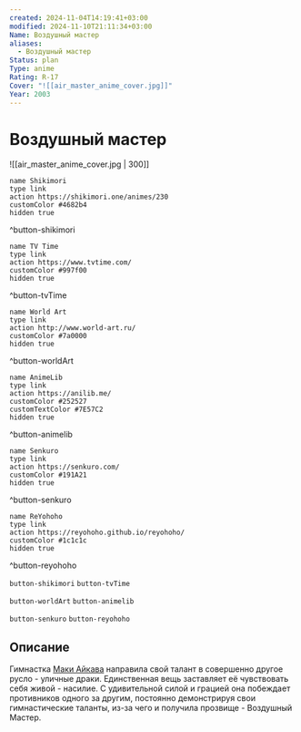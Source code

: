 ```yaml
---
created: 2024-11-04T14:19:41+03:00
modified: 2024-11-10T21:11:34+03:00
Name: Воздушный мастер
aliases:
  - Воздушный мастер
Status: plan
Type: anime
Rating: R-17
Cover: "![[air_master_anime_cover.jpg]]"
Year: 2003
---
```


# Воздушный мастер

![[air_master_anime_cover.jpg | 300]]

```button
name Shikimori
type link
action https://shikimori.one/animes/230
customColor #4682b4
hidden true
```
^button-shikimori

```button
name TV Time
type link
action https://www.tvtime.com/
customColor #997f00
hidden true
```
^button-tvTime

```button
name World Art
type link
action http://www.world-art.ru/
customColor #7a0000
hidden true
```
^button-worldArt

```button
name AnimeLib
type link
action https://anilib.me/
customColor #252527
customTextColor #7E57C2
hidden true
```
^button-animelib

```button
name Senkuro
type link
action https://senkuro.com/
customColor #191A21
hidden true
```
^button-senkuro

```button
name ReYohoho
type link
action https://reyohoho.github.io/reyohoho/
customColor #1c1c1c
hidden true
```
^button-reyohoho

`button-shikimori` `button-tvTime`

`button-worldArt` `button-animelib`

`button-senkuro` `button-reyohoho`

## Описание

Гимнастка [Маки Айкава](https://shikimori.one/characters/3764-maki-aikawa) направила свой талант в совершенно другое русло - уличные драки. Единственная вещь заставляет её чувствовать себя живой - насилие. С удивительной силой и грацией она побеждает противников одного за другим, постоянно демонстрируя свои гимнастические таланты, из-за чего и получила прозвище - Воздушный Мастер.
